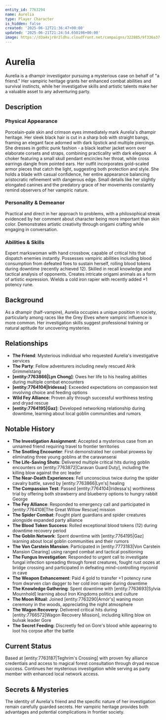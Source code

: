 ```yaml
---
entity_id: 7763294
name: Aurelia
type: Player Character
is_hidden: false
created: '2025-06-12T21:36:47+00:00'
updated: '2025-06-21T21:24:54.650198+00:00'
image: https://d3a4xjr8r2ldhu.cloudfront.net/campaigns/322885/9f336a37-767e-430b-a504-4208c9ba294d.jpg
---
```


# Aurelia

Aurelia is a dhampir investigator pursuing a mysterious case on behalf of "a friend." Her vampiric heritage grants her enhanced combat abilities and survival instincts, while her investigative skills and artistic talents make her a valuable asset to any adventuring party.

## Description

### Physical Appearance

Porcelain-pale skin and crimson eyes immediately mark Aurelia's dhampir heritage. Her sleek black hair is cut in a sharp bob with straight bangs, framing an elegant face adorned with dark lipstick and multiple piercings. She dresses in gothic punk fashion - a black leather jacket worn over elaborate corsets and straps, combining practicality with dark elegance. A choker featuring a small skull pendant encircles her throat, while cross earrings dangle from pointed ears. Her outfit incorporates gold-scaled armor pieces that catch the light, suggesting both protection and style. She holds a blade with casual confidence, her entire appearance balancing aristocratic refinement with dangerous edge. Small details like her slightly elongated canines and the predatory grace of her movements constantly remind observers of her vampiric nature.

### Personality & Demeanor

Practical and direct in her approach to problems, with a philosophical streak evidenced by her comment about character being more important than skin color. Demonstrates artistic creativity through origami crafting while engaging in conversation.

### Abilities & Skills

Expert markswoman with hand crossbow, capable of critical hits that dispatch enemies instantly. Possesses vampiric abilities including blood consumption from defeated foes to sustain herself, rolling blood tokens during downtime (recently achieved 12). Skilled in recall knowledge and tactical analysis of opponents. Creates intricate origami animals as a form of artistic expression. Wields a cold iron rapier with recently added +1 potency rune.

## Background

As a dhampir (half-vampire), Aurelia occupies a unique position in society, particularly among races like the Grey Elves where vampiric influence is more common. Her investigation skills suggest professional training or natural aptitude for uncovering mysteries.

## Relationships

- **The Friend**: Mysterious individual who requested Aurelia's investigative services
- **The Party**: Fellow adventurers including newly rescued Alrik Grimmelstang
- **[entity:7763866|Lyn Chong]**: Owes her life to his healing abilities during multiple combat encounters
- **[entity:7764104|Iridessa]**: Exceeded expectations on compassion test involving choice and feeding options
- **Wild Fey Alliance**: Proven ally through successful worthiness testing and dryad rescue
- **[entity:7764195|Gaz]**: Developed networking relationship during downtime, learning about local goblin communities and rumors

## Notable History

- **The Investigation Assignment**: Accepted a mysterious case from an unnamed friend requiring travel to frontier territories
- **The Snotling Encounter**: First demonstrated her combat prowess by eliminating three young goblins at the caravanserai
- **The Life-Saving Shots**: Delivered multiple critical hits during goblin encounters on [entity:7763872|Caravan Guard Duty], including the killing blow against the orc leader
- **The Near-Death Experiences**: Fell unconscious twice during the spider cavalry battle, saved by [entity:7763866|Lyn's] healing
- **The Compassion Test**: Passed [entity:7764104|Iridessa's] worthiness trial by offering both strawberry and blueberry options to hungry rabbit George
- **The Fey Alliance**: Responded to emergency call and participated in [entity:7764108|The Great Willow Rescue] mission
- **The Spider Combat**: Fought plant guardians and spider creatures alongside expanded party alliance
- **The Blood Token Success**: Rolled exceptional blood tokens (12) during downtime recovery period
- **The Goblin Network**: Spent downtime with [entity:7764195|Gaz] learning about local goblin communities and their rumors
- **The Von Carstein Mansion**: Participated in [entity:7773183|Von Carstein Mansion Clearing] using ranged combat and tactical positioning
- **The Fungus Investigation**: Responded to urgent call to investigate fungal infection spreading through forest creatures, fought rust oozes at bridge crossing and participated in defeating mind-controlling myconid in cave
- **The Weapon Enhancement**: Paid 4 gold to transfer +1 potency rune from dwarven clan dagger to her cold iron rapier during downtime
- **The Knowledge Gathering**: Spent downtime with [entity:7763693|Sylvia Mournhold] learning about Iron Kingdoms politics and culture
- **The Moon Ritual**: Joined [entity:7763290|Arnór's] waning moon ceremony in the woods, appreciating the night atmosphere
- **The Wagon Recovery**: Delivered critical hits during [entity:7766572|Wagon Recovery Mission], including killing blow on bulvak leader Gore
- **The Secret Feeding**: Discreetly fed on Gore's blood while appearing to loot his corpse after the battle

## Current Status

Based at [entity:7763187|Teghrim's Crossing] with proven fey alliance credentials and access to magical forest consultation through dryad rescue success. Continues her mysterious investigation while serving as party member with enhanced local network access.

## Secrets & Mysteries

The identity of Aurelia's friend and the specific nature of her investigation remain carefully guarded secrets. Her vampiric heritage provides both advantages and potential complications in frontier society.